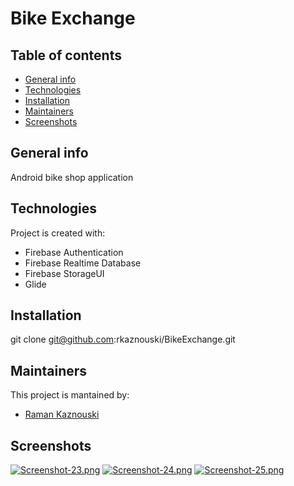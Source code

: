 # Bike Exchange

## Table of contents
* [General info](#general-info)
* [Technologies](#technologies)
* [Installation](#setup)
* [Maintainers](#maintainers)
* [Screenshots](#screenshots)

## General info
Android bike shop application

## Technologies
Project is created with:
* Firebase Authentication
* Firebase Realtime Database
* Firebase StorageUI
* Glide

## Installation
git clone git@github.com:rkaznouski/BikeExchange.git

## Maintainers
This project is mantained by:
* [Raman Kaznouski](http://github.com/rKaznouski)

## Screenshots
[![Screenshot-23.png](https://i.postimg.cc/VNhQ7kxL/Screenshot-23.png)](https://postimg.cc/HJbhndWf)
[![Screenshot-24.png](https://i.postimg.cc/8kBXcCZJ/Screenshot-24.png)](https://postimg.cc/fkyfgMnD)
[![Screenshot-25.png](https://i.postimg.cc/T3SCF53S/Screenshot-25.png)](https://postimg.cc/xXvvbCHy)
